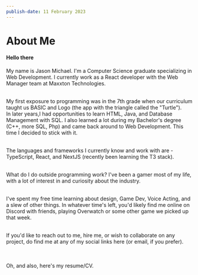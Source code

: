 ```yaml
---
publish-date: 11 February 2023
---
```


# About Me

#### Hello there

My name is Jason Michael. I'm a Computer Science graduate specializing
in Web Development. I currently work as a React developer with the
Web Manager team at Maxxton Technologies.<br><br>

My first exposure to programming was in the 7th grade when our curriculum taught
us BASIC and Logo (the app with the triangle called the "Turtle").  
In later years,I had opportunities to learn HTML, Java, and Database Management
with SQL. I also learned a lot during my Bachelor's degree (C++, more SQL, Php)
and came back around to Web Development. This time I decided to stick with it.<br><br>

The languages and frameworks I currently know and work with are -
TypeScript, React, and NextJS (recently been learning the T3 stack).<br><br>

What do I do outside programming work? I've been a gamer most of my life,
with a lot of interest in and curiosity about the industry.<br><br>

I've spent my free time learning about design, Game Dev, Voice Acting,
and a slew of other things. In whatever time's left, you'd likely find me online
on Discord with friends, playing Overwatch or some other game we picked up that week.<br><br>

If you'd like to reach out to me, hire me, or wish to collaborate on any project,
do find me at any of my social links here (or email, if you prefer).<br><br><br>

Oh, and also, here's my resume/CV.
